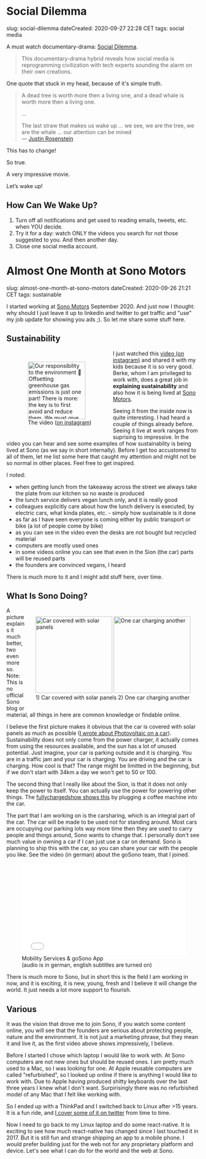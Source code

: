 # Social Dilemma
slug: social-dilemma
dateCreated: 2020-09-27 22:28 CET
tags: social media

A must watch documentary-drama: [Social Dilemma](https://thesocialdilemma.com).

> This documentary-drama hybrid reveals how social media is reprogramming civilization 
> with tech experts sounding the alarm on their own creations. 

One quote that stuck in my head, because of it's simple truth.
> A dead tree is worth more then a living one, and a dead whale is worth more then a living one.
>
> ...
>
> The last straw that makes us wake up ... we see, we are the tree, we are the whale ... 
> our attention can be mined   
> — [Justin Rosenstein](https://twitter.com/rosenstein)

This has to change!

So true.

A very impressive movie.

Let’s wake up!

## How Can We Wake Up?
1. Turn off all notifications and get used to reading emails, tweets, etc. when YOU decide.
1. Try it for a day: watch ONLY the videos you search for not those suggested to you.
   And then another day.
1. Close one social media account.

# Almost One Month at Sono Motors
slug: almost-one-month-at-sono-motors
dateCreated: 2020-09-26 21:21 CET
tags: sustainable

I started working at [Sono Motors](https://sonomotors.com)
September 2020. And just now I thought: why should I just 
leave it up to linkedin and twitter to get traffic and "use" my job update
for showing you ads ;). So let me share some stuff here.

## Sustainability
<figure style="float: left; padding: 1rem;">
    <img src="../sono-insta-screenshot.jpeg" alt="Our responsibility to the environment 🌳 Offsetting greenhouse gas emissions is just one part! There is more: the key is to first avoid and reduce them. We must give absolutely everything to protect this planet!" width="150" class="sizeup-onhover-image scale4 origin-left-center" />
    <figcaption>The video (<a href="https://www.instagram.com/p/ByDjvVzFKbO/">on instagram</a>)</figcaption>
</figure>

I just watched this [video (on instagram)](https://www.instagram.com/p/ByDjvVzFKbO/)
and shared it with my kids because it is 
so very good. Berke, whom I am privileged to work with, does a great job
in **explaining sustainability** and also how it is being lived at
[Sono Motors](https://sonomotors.com).

Seeing it from the inside now is quite interesting. I had heard a couple of things
already before. Seeing it live at work ranges from suprising to impressive.
In the video you can hear and see some examples of how sustainablity is being lived at
Sono (as we say in short internally).
Before I get too accustomed to all of them, let me list some here that caught my attention
and might not be so normal in other places. Feel free to get inspired.

I noted:
* when getting lunch from the takeaway across the street we always take the plate from our kitchen
  so no waste is produced
* the lunch service delivers vegan lunch only, and it is really good
* colleagues explicitly care about how the lunch delivery is executed, 
  by electric cars, what kinda plates, etc. - simply how sustainable is it done
* as far as I have seen everyone is coming either by public transport or bike
  (a lot of people come by bike)
* as you can see in the video even the desks are not bought but recycled material
* computers are mostly used ones
* in some videos online you can see that even in the Sion (the car) parts will be 
  reused parts
* the founders are convinced vegans, I heard

There is much more to it and I might add stuff here, over time.

## What Is Sono Doing?
<figure style="float: right; padding: 1rem; margin: 0.5rem;">
    <img src="../sono-solar-panels.png" alt="Car covered with solar panels" width="200" class="sizeup-onhover-image scale4 origin-left-center" />
    <img src="../sono-bidirectional-charging.png" alt="One car charging another" width="200" class="sizeup-onhover-image scale4 origin-left-center" />
    <figcaption>1) Car covered with solar panels 2) One car charging another</figcaption>
</figure>
A picture explains it much better, two even more so.
Note: This is no official Sono blog or material, all things in here are common knowledge or
findable online.

I believe the first picture makes it obvious that the car is covered with solar panels
as much as possible ([I wrote about Photovoltaic on a car](/tidbits/2020/08/photovoltaic-on-a-car/)).
Sustainability does not only come from the power charger, it actually comes from using the resources
available, and the sun has a lot of unused potential. Just imagine, your car is parking outside and
it is charging. You are in a traffic jam and your car is charging. You are driving and the car is charging.
How cool is that? The range might be limitted in the beginning, but if we don't start with
34km a day we won't get to 50 or 100.

The second thing that I really like about the Sion, is that it does not only keep the power to 
itself. You can actually use the power for powering other things. The [fullychargedshow shows this](https://youtu.be/wLZKdkgB85k?t=35) 
by plugging a coffee machine into the car.

The part that I am working on is the carsharing, which is an integral part of the car.
The car will be made to be used not for standing around. Most cars are occupying our parking lots
way more time then they are used to carry people and things around, Sono wants to change that.
I personally don't see much value in owning a car if I can just use a car on demand.
Sono is planning to ship this with the car, so you can share your car with the people you like.
See the video (in german) about the goSono team, that I joined.

<figure>
    <iframe id="photovoltaic-player" width="427" height="240" name="video" src="//www.youtube.com/embed/nnFEQsO4z3Q?cc_load_policy=1&cc_lang_pref=en" frameborder="0" allowfullscreen></iframe>
    <figcaption>Mobility Services & goSono App<br/>(audio is in german, english subtitles are turned on)</figcaption>
</figure>

There is much more to Sono, but in short this is the field I am working in now, and it is exciting, it is
new, young, fresh and I believe it will change the world. It just needs a lot more support to flourish.

## Various
It was the vision that drove me to join Sono, if you watch some content online, you will
see that the founders are serious about protecting people, nature and the environment.
It is not just a marketing phrase, but they mean it and live it, as the first video
above shows impressively, I believe.

Before I started I chose which laptop I would like to work with. At Sono computers
are not new ones but should be reused ones. I am pretty much used to a Mac, so I was looking for one.
At Apple reusable computers are called "refurbished", so I looked up online if there is anything
I would like to work with. Due to Apple having produced shitty keyboards over the last
three years I knew what I don't want. Surpirisingly there was no refurbished model of
any Mac that I felt like working with.

So I ended up with a ThinkPad and I switched back to Linux after >15 years.
It is a fun ride, and [I cover some of it on twitter](https://twitter.com/search?q=%23fromMacToLinux&f=live) 
from time to time.

Now I need to go back to my Linux laptop and do some react-native.
It is exciting to see how much react-native has changed since I last touched it in 2017.
But it is still fun and strange shipping an app to a mobile phone. I would prefer 
building just for the web not for any proprietary platform and device. Let's see
what I can do for the world and the web at Sono.
